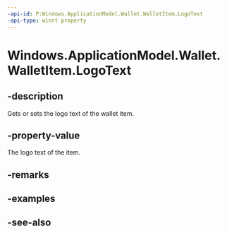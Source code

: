 ----api-id: P:Windows.ApplicationModel.Wallet.WalletItem.LogoText
-api-type: winrt property
---<!-- Property syntaxpublic string LogoText { get;  set; }--># Windows.ApplicationModel.Wallet.WalletItem.LogoText## -descriptionGets or sets the logo text of the wallet item.## -property-valueThe logo text of the item.## -remarks## -examples## -see-also